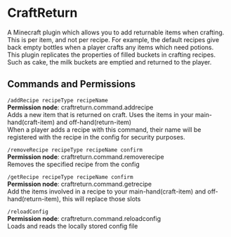 # CraftReturn  

A Minecraft plugin which allows you to add returnable items when crafting. This is per item, and not per recipe. For example, the default recipes give back empty bottles when a player crafts any items which need potions.  
This plugin replicates the properties of filled buckets in crafting recipes. Such as cake, the milk buckets are emptied and returned to the player.  


## Commands and Permissions  

`/addRecipe recipeType recipeName`  
**Permission node**: craftreturn.command.addrecipe  
Adds a new item that is returned on craft. Uses the items in your main-hand(craft-item) and off-hand(return-item)  
When a player adds a recipe with this command, their name will be registered with the recipe in the config for security purposes.  


`/removeRecipe recipeType recipeName confirm`  
**Permission node**: craftreturn.command.removerecipe  
Removes the specified recipe from the config  


`/getRecipe recipeType recipeName confirm`  
**Permission node**: craftreturn.command.getrecipe  
Add the items involved in a recipe to your main-hand(craft-item) and off-hand(return-item), this will replace those slots  


`/reloadConfig`  
**Permission node**: craftreturn.command.reloadconfig  
Loads and reads the locally stored config file  
